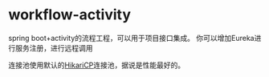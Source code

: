 # workflow-activity
spring boot+activity的流程工程，可以用于项目接口集成。
你可以增加Eureka进行服务注册，进行远程调用

连接池使用默认的[HikariCP](https://github.com/brettwooldridge/HikariCP)连接池，据说是性能最好的。